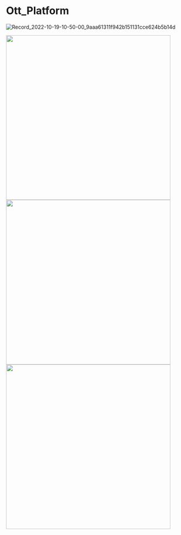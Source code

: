 # Ott_Platform


![Record_2022-10-19-10-50-00_9aaa61311f942b151131cce624b5b14d](https://user-images.githubusercontent.com/113766592/196611755-9cd588c3-12ad-4202-a505-3304ad43de1f.gif)


<img src="https://user-images.githubusercontent.com/113766592/196611777-f1eac705-7fe4-48f2-901a-2613236310db.jpg" style="height:450px">
<img src="https://user-images.githubusercontent.com/113766592/196611789-89fd76ab-0615-4649-b9f3-78527a4adb96.jpg" style="height:450px">
<img src="https://user-images.githubusercontent.com/113766592/196611794-3624041e-c52f-4c86-8e4c-20dfcbf0e46f.jpg" style="height:450px">

